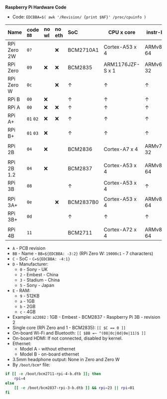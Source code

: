 **Raspberry Pi Hardware Code**

- Code: `EDCBBA=$( awk '/Revision/ {print $NF}' /proc/cpuinfo )`


| Name        | code `BB` | no wl | no eth | SoC       | CPU x core       | instr-bit | code `C` | idle/max (mA) |
|:------------|:----------|:------|:-------|:----------|------------------|-----------|:---------|:--------------|
| RPi Zero 2W | `0?`      |       | :x:    | BCM2710A1 | Cortex-A53 x 4   | ARMv8A-64 | `0`      |               |
| RPi Zero    | `09`      | :x:   | :x:    | BCM2835   | ARM1176JZF-S x 1 | ARMv6Z-32 | `0`      | 100 / 350     |
| RPi Zero W  | `0c`      |       | :x:    | &#8593;   | &#8593;          | &#8593;   | &#8593;  | &#8593;       |
| RPi B       | `00`      | :x:   |        | &#8593;   | &#8593;          | &#8593;   | &#8593;  | 700           |
| RPi A       | `00`      | :x:   | :x:    | &#8593;   | &#8593;          | &#8593;   | &#8593;  | 300           |
| RPi A+      | `01` `02` | :x:   | :x:    | &#8593;   | &#8593;          | &#8593;   | &#8593;  | 200           |
| RPi B+      | `01` `03` | :x:   |        | &#8593;   | &#8593;          | &#8593;   | &#8593;  | 200 / 350     |
|             |           |       |        |           |                  |           |          |               |
| RPi 2B      | `04`      | :x:   |        | BCM2836   | Cortex-A7 x 4    | ARMv7A-32 | `1`      | 220 / 820     |
|             |           |       |        |           |                  |           |               |
| RPi 2B 1.2  | `04`      | :x:   |        | BCM2837   | Cortex-A53 x 4   | ARMv8A-64 | `2`      | 220 / 820     |
| RPi 3B      | `08`      |       |        | &#8593;   | Cortex-A53 x 4   | &#8593;   | &#8593;  | 300 / 1340    |
|             |           |       |        |           |                  |           |          |               |
| RPi 3A+     | `0e`      |       | :x:    | BCM2837B0 | Cortex-A53 x 4   | ARMv8A-64 | `2`      |               |
| RPi 3B+     | `0d`      |       |        | &#8593;   | &#8593;          | &#8593;   | &#8593;  | 460 / 1130    |
|             |           |       |        |           |                  |           |          |               |
| RPi 4B      | `11`      |       |        | BCM2711   | Cortex-A72 x 4   | ARMv8A-64 | `3`      | 600 / 1250    |

- `A` - PCB revision
- `BB` - Name - `BB=${EDCBBA: -3:2}` (RPi Zero W: `19000c1` - 7 characters)
- `C` - SoC - `C=${EDCBBA: -4:1}`
- `D` - Manufacturer:
	- `0` - Sony - UK
	- `2` - Embest - China
	- `3` - Stadium - China
	- `5` - Sony - Japan
- `E` - RAM:
	- `9` - 512KB
	- `a` - 1GB
	- `b` - 2GB
	- `c` - 4GB
- Example: `a22082` : 1GB - Embest - BCM2837 - Raspberry Pi 3B - revision 2
- Single core (RPi Zero and 1 - BCM2835): `[[ $C == 0 ]]`
- On-board Wi-Fi and Bluetooth: `[[ $BB =~ ^(08|0c|0d|0e|11)$ ]]`
- On-board HDMI: If not connected, disabled by kernel.
- Ethernet:
	-  Model A - without ethernet
	-  Model B - on-board ethernet
- 3.5mm headphone output: None in Zero and Zero W
- By `/boot/bcm*` file:
```sh
if [[ -e /boot/bcm2711-rpi-4-b.dtb ]]; then
	rpi=4
else
	[[ -e /boot/bcm2837-rpi-3-b.dtb ]] && rpi=23 || rpi=01
fi
```

